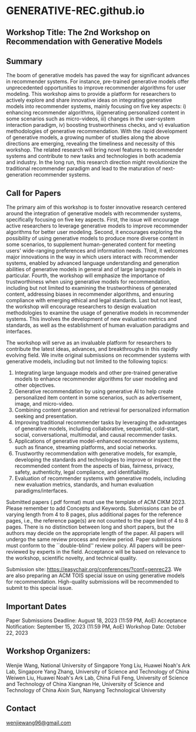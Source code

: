 # GENERATIVE-REC.github.io

## Workshop Title: The 2nd Workshop on Recommendation with Generative Models


## Summary

The boom of generative models has paved the way for significant advances in recommender systems. For instance, pre-trained generative models offer unprecedented opportunities to improve recommender algorithms for user modeling. This workshop aims to provide a platform for researchers to actively explore and share innovative ideas on integrating generative models into recommender systems, mainly focusing on five key aspects: i) enhancing recommender algorithms, ii)generating personalized content in some scenarios such as micro-videos, iii) changes in the user-system interaction paradigm, iv) boosting trustworthiness checks, and v) evaluation methodologies of generative recommendation. With the rapid development of generative models, a growing number of studies along the above directions are emerging, revealing the timeliness and necessity of this workshop. The related research will bring novel features to recommender systems and contribute to new tasks and technologies in both academia and industry. In the long run, this research direction might revolutionize the traditional recommender paradigm and lead to the maturation of next-generation recommender systems. 


## Call for Papers

The primary aim of this workshop is to foster innovative research centered around the integration of generative models with recommender systems, specifically focusing on five key aspects. First, the issue will encourage active researchers to leverage generative models to improve recommender algorithms for better user modeling. Second, it encourages exploring the possibility of using generative models to produce more diverse content in some scenarios, to supplement human-generated content for meeting users' wide-ranging preferences and information needs. Third, it welcomes major innovations in the way in which users interact with recommender systems, enabled by advanced language understanding and generation abilities of generative models in general and of large language models in particular. Fourth, the workshop will emphasize the importance of trustworthiness when using generative models for recommendation, including but not limited to examining the trustworthiness of generated content, addressing biases in recommender algorithms, and ensuring compliance with emerging ethical and legal standards. Last but not least, the workshop will encourage researchers to design evaluation methodologies to examine the usage of generative models in recommender systems. This involves the development of new evaluation metrics and standards, as well as the establishment of human evaluation paradigms and interfaces.

The workshop will serve as an invaluable platform for researchers to contribute the latest ideas, advances, and breakthroughs in this rapidly evolving field. We invite original submissions on recommender systems with generative models, including but not limited to the following topics:

1) Integrating large language models and other pre-trained generative models to enhance recommender algorithms for user modeling and other objectives.
2) Generative recommendation by using generative AI to help create personalized item content in some scenarios, such as advertisement, image, and micro-video.
3) Combining content generation and retrieval for personalized information seeking and presentation.
4) Improving traditional recommender tasks by leveraging the advantages of generative models, including collaborative, sequential, cold-start, social, conversational, multimodal, and causal recommender tasks.
5) Applications of generative model-enhanced recommender systems, such as finance, streaming platforms, and social networks.
6) Trustworthy recommendation with generative models, for example, developing the standards and technologies to improve or inspect the recommended content from the aspects of bias, fairness, privacy, safety, authenticity, legal compliance, and identifiability.
7) Evaluation of recommender systems with generative models, including new evaluation metrics, standards, and human evaluation paradigms/interfaces.


Submitted papers (.pdf format) must use the template of ACM CIKM 2023. Please remember to add Concepts and Keywords. Submissions can be of varying length from 4 to 8 pages, plus additional pages for the reference pages, i.e., the reference page(s) are not counted to the page limit of 4 to 8 pages. There is no distinction between long and short papers, but the authors may decide on the appropriate length of the paper. All papers will undergo the same review process and review period. Paper submissions must conform to the ``double-blind'' review policy. All papers will be peer-reviewed by experts in the field. Acceptance will be based on relevance to the workshop, scientific novelty, and technical quality. 

Submission site: https://easychair.org/conferences/?conf=genrec23. We are also preparing an ACM TOIS special issue on using generative models for recommendation. High-quality submissions will be recommended to submit to this special issue.


## Important Dates

Paper Submissions Deadline: August 18, 2023 (11:59 PM, AoE)
Acceptance Notification: September 15, 2023 (11:59 PM, AoE)
Workshop Date: October 22, 2023

## Workshop Organizers:

Wenjie Wang, National University of Singapore
Yong Liu, Huawei Noah's Ark Lab, Singapore
Yang Zhang, University of Science and Technology of China
Weiwen Liu, Huawei Noah's Ark Lab, China
Fuli Feng, University of Science and Technology of China
Xiangnan He, University of Science and Technology of China
Aixin Sun, Nanyang Technological University

## Contact

wenjiewang96@gmail.com



